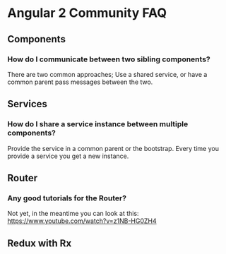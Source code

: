 # Angular 2 Community FAQ

## Components

### How do I communicate between two sibling components?
There are two common approaches; Use a shared service, or have a common parent pass messages between the two.
  
## Services

### How do I share a service instance between multiple components?
Provide the service in a common parent or the bootstrap. Every time you provide a service you get a new instance.

## Router

### Any good tutorials for the Router?
Not yet, in the meantime you can look at this: https://www.youtube.com/watch?v=z1NB-HG0ZH4

## Redux with Rx
